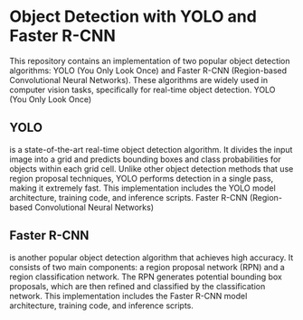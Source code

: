# Object Detection with YOLO and Faster R-CNN

This repository contains an implementation of two popular object detection algorithms: YOLO (You Only Look Once) and Faster R-CNN (Region-based Convolutional Neural Networks). These algorithms are widely used in computer vision tasks, specifically for real-time object detection.
YOLO (You Only Look Once)

## YOLO 
is a state-of-the-art real-time object detection algorithm. It divides the input image into a grid and predicts bounding boxes and class probabilities for objects within each grid cell. Unlike other object detection methods that use region proposal techniques, YOLO performs detection in a single pass, making it extremely fast. This implementation includes the YOLO model architecture, training code, and inference scripts.
Faster R-CNN (Region-based Convolutional Neural Networks)

## Faster R-CNN 
is another popular object detection algorithm that achieves high accuracy. It consists of two main components: a region proposal network (RPN) and a region classification network. The RPN generates potential bounding box proposals, which are then refined and classified by the classification network. This implementation includes the Faster R-CNN model architecture, training code, and inference scripts.